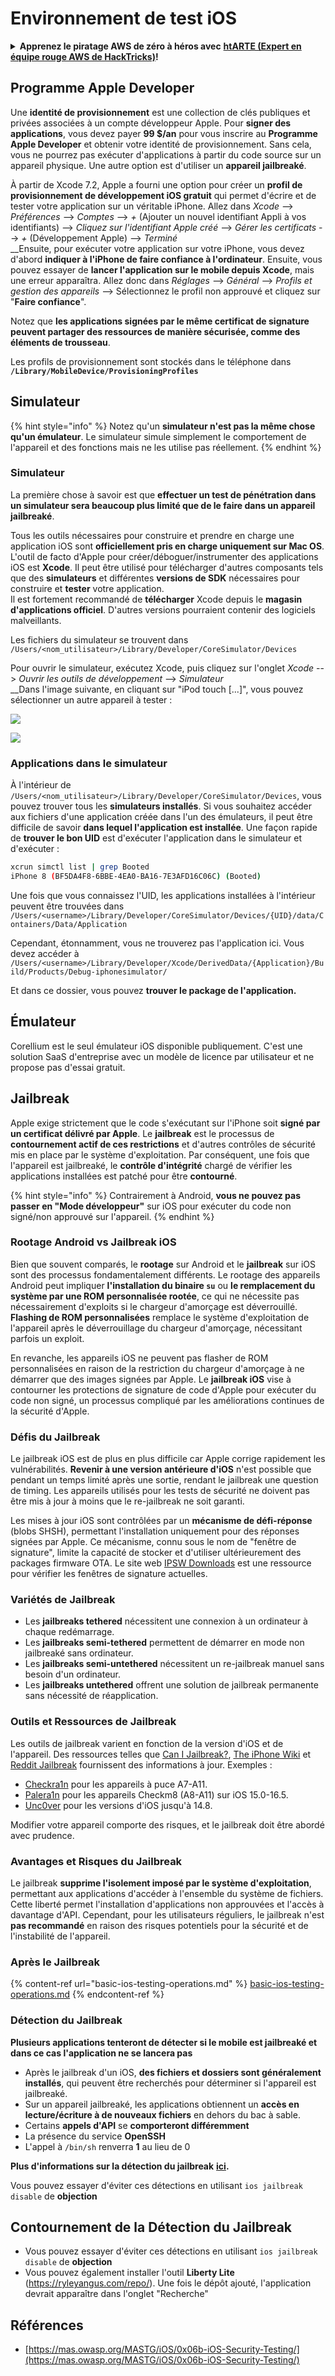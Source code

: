 # Environnement de test iOS

<details>

<summary><strong>Apprenez le piratage AWS de zéro à héros avec</strong> <a href="https://training.hacktricks.xyz/courses/arte"><strong>htARTE (Expert en équipe rouge AWS de HackTricks)</strong></a><strong>!</strong></summary>

Autres façons de soutenir HackTricks :

- Si vous souhaitez voir votre **entreprise annoncée dans HackTricks** ou **télécharger HackTricks en PDF**, consultez les [**PLANS D'ABONNEMENT**](https://github.com/sponsors/carlospolop) !
- Obtenez le [**swag officiel PEASS & HackTricks**](https://peass.creator-spring.com)
- Découvrez [**La famille PEASS**](https://opensea.io/collection/the-peass-family), notre collection exclusive de [**NFTs**](https://opensea.io/collection/the-peass-family)
- **Rejoignez le** 💬 [**groupe Discord**](https://discord.gg/hRep4RUj7f) ou le [**groupe Telegram**](https://t.me/peass) ou **suivez-nous** sur **Twitter** 🐦 [**@carlospolopm**](https://twitter.com/hacktricks\_live)**.**
- **Partagez vos astuces de piratage en soumettant des PR aux** [**HackTricks**](https://github.com/carlospolop/hacktricks) et [**HackTricks Cloud**](https://github.com/carlospolop/hacktricks-cloud) dépôts GitHub.

</details>

## Programme Apple Developer

Une **identité de provisionnement** est une collection de clés publiques et privées associées à un compte développeur Apple. Pour **signer des applications**, vous devez payer **99 $/an** pour vous inscrire au **Programme Apple Developer** et obtenir votre identité de provisionnement. Sans cela, vous ne pourrez pas exécuter d'applications à partir du code source sur un appareil physique. Une autre option est d'utiliser un **appareil jailbreaké**.

À partir de Xcode 7.2, Apple a fourni une option pour créer un **profil de provisionnement de développement iOS gratuit** qui permet d'écrire et de tester votre application sur un véritable iPhone. Allez dans _Xcode_ --> _Préférences_ --> _Comptes_ --> _+_ (Ajouter un nouvel identifiant Appli à vos identifiants) --> _Cliquez sur l'identifiant Apple créé_ --> _Gérer les certificats_ --> _+_ (Développement Apple) --> _Terminé_\
\_\_Ensuite, pour exécuter votre application sur votre iPhone, vous devez d'abord **indiquer à l'iPhone de faire confiance à l'ordinateur**. Ensuite, vous pouvez essayer de **lancer l'application sur le mobile depuis Xcode**, mais une erreur apparaîtra. Allez donc dans _Réglages_ --> _Général_ --> _Profils et gestion des appareils_ --> Sélectionnez le profil non approuvé et cliquez sur "**Faire confiance**".

Notez que **les applications signées par le même certificat de signature peuvent partager des ressources de manière sécurisée, comme des éléments de trousseau**.

Les profils de provisionnement sont stockés dans le téléphone dans **`/Library/MobileDevice/ProvisioningProfiles`**

## **Simulateur**

{% hint style="info" %}
Notez qu'un **simulateur n'est pas la même chose qu'un émulateur**. Le simulateur simule simplement le comportement de l'appareil et des fonctions mais ne les utilise pas réellement.
{% endhint %}

### **Simulateur**

La première chose à savoir est que **effectuer un test de pénétration dans un simulateur sera beaucoup plus limité que de le faire dans un appareil jailbreaké**.

Tous les outils nécessaires pour construire et prendre en charge une application iOS sont **officiellement pris en charge uniquement sur Mac OS**.\
L'outil de facto d'Apple pour créer/déboguer/instrumenter des applications iOS est **Xcode**. Il peut être utilisé pour télécharger d'autres composants tels que des **simulateurs** et différentes **versions de SDK** nécessaires pour construire et **tester** votre application.\
Il est fortement recommandé de **télécharger** Xcode depuis le **magasin d'applications officiel**. D'autres versions pourraient contenir des logiciels malveillants.

Les fichiers du simulateur se trouvent dans `/Users/<nom_utilisateur>/Library/Developer/CoreSimulator/Devices`

Pour ouvrir le simulateur, exécutez Xcode, puis cliquez sur l'onglet _Xcode_ --> _Ouvrir les outils de développement_ --> _Simulateur_\
\_\_Dans l'image suivante, en cliquant sur "iPod touch \[...]", vous pouvez sélectionner un autre appareil à tester :

![](<../../.gitbook/assets/image (270).png>)

![](<../../.gitbook/assets/image (520).png>)

### Applications dans le simulateur

À l'intérieur de `/Users/<nom_utilisateur>/Library/Developer/CoreSimulator/Devices`, vous pouvez trouver tous les **simulateurs installés**. Si vous souhaitez accéder aux fichiers d'une application créée dans l'un des émulateurs, il peut être difficile de savoir **dans lequel l'application est installée**. Une façon rapide de **trouver le bon UID** est d'exécuter l'application dans le simulateur et d'exécuter :
```bash
xcrun simctl list | grep Booted
iPhone 8 (BF5DA4F8-6BBE-4EA0-BA16-7E3AFD16C06C) (Booted)
```
Une fois que vous connaissez l'UID, les applications installées à l'intérieur peuvent être trouvées dans `/Users/<username>/Library/Developer/CoreSimulator/Devices/{UID}/data/Containers/Data/Application`

Cependant, étonnamment, vous ne trouverez pas l'application ici. Vous devez accéder à `/Users/<username>/Library/Developer/Xcode/DerivedData/{Application}/Build/Products/Debug-iphonesimulator/`

Et dans ce dossier, vous pouvez **trouver le package de l'application.**

## Émulateur

Corellium est le seul émulateur iOS disponible publiquement. C'est une solution SaaS d'entreprise avec un modèle de licence par utilisateur et ne propose pas d'essai gratuit.

## Jailbreak

Apple exige strictement que le code s'exécutant sur l'iPhone soit **signé par un certificat délivré par Apple**. Le **jailbreak** est le processus de **contournement actif de ces restrictions** et d'autres contrôles de sécurité mis en place par le système d'exploitation. Par conséquent, une fois que l'appareil est jailbreaké, le **contrôle d'intégrité** chargé de vérifier les applications installées est patché pour être **contourné**.

{% hint style="info" %}
Contrairement à Android, **vous ne pouvez pas passer en "Mode développeur"** sur iOS pour exécuter du code non signé/non approuvé sur l'appareil.
{% endhint %}

### Rootage Android vs Jailbreak iOS

Bien que souvent comparés, le **rootage** sur Android et le **jailbreak** sur iOS sont des processus fondamentalement différents. Le rootage des appareils Android peut impliquer **l'installation du binaire `su`** ou **le remplacement du système par une ROM personnalisée rootée**, ce qui ne nécessite pas nécessairement d'exploits si le chargeur d'amorçage est déverrouillé. **Flashing de ROM personnalisées** remplace le système d'exploitation de l'appareil après le déverrouillage du chargeur d'amorçage, nécessitant parfois un exploit.

En revanche, les appareils iOS ne peuvent pas flasher de ROM personnalisées en raison de la restriction du chargeur d'amorçage à ne démarrer que des images signées par Apple. Le **jailbreak iOS** vise à contourner les protections de signature de code d'Apple pour exécuter du code non signé, un processus compliqué par les améliorations continues de la sécurité d'Apple.

### Défis du Jailbreak

Le jailbreak iOS est de plus en plus difficile car Apple corrige rapidement les vulnérabilités. **Revenir à une version antérieure d'iOS** n'est possible que pendant un temps limité après une sortie, rendant le jailbreak une question de timing. Les appareils utilisés pour les tests de sécurité ne doivent pas être mis à jour à moins que le re-jailbreak ne soit garanti.

Les mises à jour iOS sont contrôlées par un **mécanisme de défi-réponse** (blobs SHSH), permettant l'installation uniquement pour des réponses signées par Apple. Ce mécanisme, connu sous le nom de "fenêtre de signature", limite la capacité de stocker et d'utiliser ultérieurement des packages firmware OTA. Le site web [IPSW Downloads](https://ipsw.me) est une ressource pour vérifier les fenêtres de signature actuelles.

### Variétés de Jailbreak

* Les **jailbreaks tethered** nécessitent une connexion à un ordinateur à chaque redémarrage.
* Les **jailbreaks semi-tethered** permettent de démarrer en mode non jailbreaké sans ordinateur.
* Les **jailbreaks semi-untethered** nécessitent un re-jailbreak manuel sans besoin d'un ordinateur.
* Les **jailbreaks untethered** offrent une solution de jailbreak permanente sans nécessité de réapplication.

### Outils et Ressources de Jailbreak

Les outils de jailbreak varient en fonction de la version d'iOS et de l'appareil. Des ressources telles que [Can I Jailbreak?](https://canijailbreak.com), [The iPhone Wiki](https://www.theiphonewiki.com) et [Reddit Jailbreak](https://www.reddit.com/r/jailbreak/) fournissent des informations à jour. Exemples :

* [Checkra1n](https://checkra.in/) pour les appareils à puce A7-A11.
* [Palera1n](https://palera.in/) pour les appareils Checkm8 (A8-A11) sur iOS 15.0-16.5.
* [Unc0ver](https://unc0ver.dev/) pour les versions d'iOS jusqu'à 14.8.

Modifier votre appareil comporte des risques, et le jailbreak doit être abordé avec prudence.

### Avantages et Risques du Jailbreak

Le jailbreak **supprime l'isolement imposé par le système d'exploitation**, permettant aux applications d'accéder à l'ensemble du système de fichiers. Cette liberté permet l'installation d'applications non approuvées et l'accès à davantage d'API. Cependant, pour les utilisateurs réguliers, le jailbreak n'est **pas recommandé** en raison des risques potentiels pour la sécurité et de l'instabilité de l'appareil.

### **Après le Jailbreak**

{% content-ref url="basic-ios-testing-operations.md" %}
[basic-ios-testing-operations.md](basic-ios-testing-operations.md)
{% endcontent-ref %}

### **Détection du Jailbreak**

**Plusieurs applications tenteront de détecter si le mobile est jailbreaké et dans ce cas l'application ne se lancera pas**

* Après le jailbreak d'un iOS, **des fichiers et dossiers sont généralement installés**, qui peuvent être recherchés pour déterminer si l'appareil est jailbreaké.
* Sur un appareil jailbreaké, les applications obtiennent un **accès en lecture/écriture à de nouveaux fichiers** en dehors du bac à sable.
* Certains **appels d'API** se **comporteront différemment**
* La présence du service **OpenSSH**
* L'appel à `/bin/sh` renverra **1** au lieu de 0

**Plus d'informations sur la détection du jailbreak** [**ici**](https://www.trustwave.com/en-us/resources/blogs/spiderlabs-blog/jailbreak-detection-methods/)**.**

Vous pouvez essayer d'éviter ces détections en utilisant `ios jailbreak disable` de **objection**

## **Contournement de la Détection du Jailbreak**

* Vous pouvez essayer d'éviter ces détections en utilisant `ios jailbreak disable` de **objection**
* Vous pouvez également installer l'outil **Liberty Lite** (https://ryleyangus.com/repo/). Une fois le dépôt ajouté, l'application devrait apparaître dans l'onglet "Recherche"

## Références

* [https://mas.owasp.org/MASTG/iOS/0x06b-iOS-Security-Testing/](https://mas.owasp.org/MASTG/iOS/0x06b-iOS-Security-Testing/)
